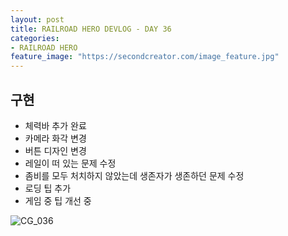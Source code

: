 ```yaml
---
layout: post
title: RAILROAD HERO DEVLOG - DAY 36
categories:
- RAILROAD HERO
feature_image: "https://secondcreator.com/image_feature.jpg"
---
```


## 구현
- 체력바 추가 완료
- 카메라 화각 변경
- 버튼 디자인 변경
- 레일이 떠 있는 문제 수정
- 좀비를 모두 처치하지 않았는데 생존자가 생존하던 문제 수정
- 로딩 팁 추가
- 게임 중 팁 개선 중

![CG_036](https://secondcreator.com/blog/imgs/CG_036.PNG)
